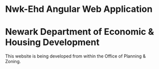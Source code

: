 # Nwk-Ehd Angular Web Application
# Newark Department of Economic & Housing Development

This website is being developed from within the Office of Planning & Zoning.

